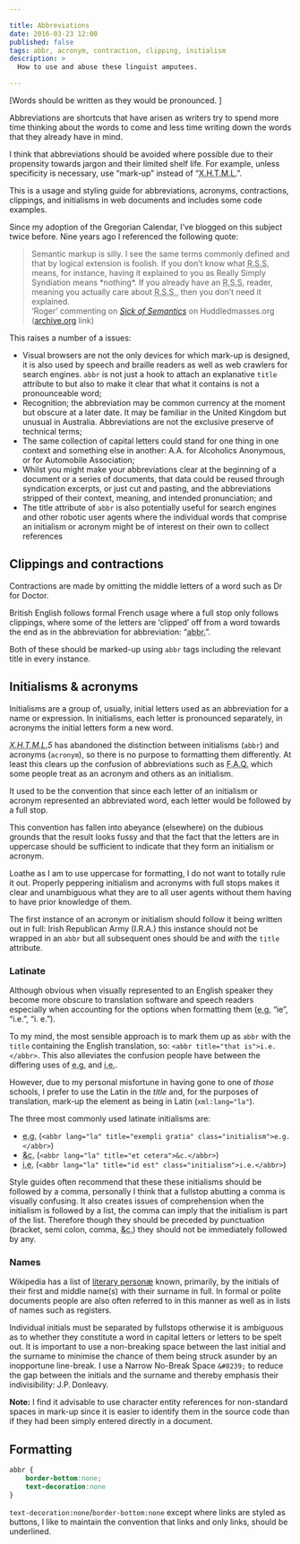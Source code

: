 ```yaml
---

title: Abbreviations
date: 2016-03-23 12:00
published: false
tags: abbr, acronym, contraction, clipping, initialism
description: >
  How to use and abuse these linguist amputees.

---
```


[Words should be written as they would be pronounced. ]

Abbreviations are shortcuts that have arisen as writers try to spend more time thinking about the words to come and less time writing down the words that they already have in mind.

I think that abbreviations should be avoided where possible due to their propensity towards jargon and their limited shelf life. For example, unless specificity is necessary, use “mark-up” instead of “<abbr title="eXtensible Hypertext Mark-up Language" class="initialism">X.H.T.M.L.</abbr>”.

This is a usage and styling guide for abbreviations, acronyms, contractions, clippings, and initialisms in web documents and includes some code examples.

Since my adoption of the Gregorian Calendar, I’ve blogged on this subject twice before. Nine years ago I referenced the following quote:

<blockquote>Semantic markup is silly. I see the same terms commonly defined and that by logical extension is foolish. If you don’t know what <abbr title="Really Simply Syndiation" class="initialism">R.S.S.</abbr> means, for instance, having it explained to you as Really Simply Syndiation means *nothing*. If you already have an <abbr title="Really Simply Syndiation" class="initialism">R.S.S.</abbr> reader, meaning you actually care about <abbr title="Really Simply Syndiation" class="initialism">R.S.S.</abbr>, then you don’t need it explained.
<footer>‘Roger’ commenting on <cite><a href="http://web.archive.org/web/20060326005449/http://www.huddledmasses.org/2004/10/27/sick-of-semantics/">Sick of Semantics</a></cite> on Huddledmasses.org (<a href="https://archive.org">archive.org</a> link)</footer>
</blockquote>

This raises a number of a issues:

* Visual browsers are not the only devices for which mark-up is designed, it is also used by speech and braille readers as well as web crawlers for search engines. `abbr` is not just a hook to attach an explanative `title` attribute to but also to make it clear that what it contains is not a pronounceable word;
* Recognition; the abbreviation may be common currency at the moment but obscure at a later date. It may be familiar in the United Kingdom but unusual in Australia. Abbreviations are not the exclusive preserve of technical terms;
* The same collection of capital letters could stand for one thing in one context and something else in another: A.A. for Alcoholics Anonymous, or for Automobile Association;
* Whilst you might make your abbreviations clear at the beginning of a document or a series of documents, that data could be reused through syndication excerpts, or just cut and pasting, and the abbreviations stripped of their context, meaning, and intended pronunciation; and
* The title attribute of `abbr` is also potentially useful for search engines and other robotic user agents where the individual words that comprise an initialism or acronym might be of interest on their own to collect references

## Clippings and contractions

Contractions are made by omitting the middle letters of a word such as Dr for Doctor.

British English follows formal French usage where a full stop only follows clippings, where some of the letters are ‘clipped’ off from a word towards the end as in the abbreviation for abbreviation: “<abbr title="abbreviation">abbr.</abbr>”.

Both of these should be marked-up using `abbr` tags including the relevant title in every instance.

## Initialisms &amp; acronyms

Initialisms are a group of, usually, initial letters used as an abbreviation for a name or expression. In initialisms, each letter is pronounced separately, in acronyms the initial letters form a new word.

<cite><abbr title="eXtensible Hypertext Mark-up Language" class="initialism">X.H.T.M.L.</abbr>5</cite> has abandoned the distinction between initialisms (`abbr`) and acronyms (`acronym`), so there is no purpose to formatting them differently. At least this clears up the confusion of abbreviations such as <abbr title="Frequently Asked Questions" class="initialism">F.A.Q.</abbr> which some people treat as an acronym and others as an initialism.

It used to be the convention that since each letter of an initialism or acronym represented an abbreviated word, each letter would be followed by a full stop.

This convention has fallen into abeyance (elsewhere) on the dubious grounds that the result looks fussy and that the fact that the letters are in uppercase should be sufficient to indicate that they form an initialism or acronym.

Loathe as I am to use uppercase for formatting, I do not want to totally rule it out. Properly peppering initialism and acronyms with full stops makes it clear and unambiguous what they are to all user agents without them having to have prior knowledge of them.

The first instance of an acronym or initialism should follow it being written out in full: Irish Republican Army (I.R.A.) this instance should not be wrapped in an `abbr` but all subsequent ones should be and *with* the `title` attribute.

### Latinate

Although obvious when visually represented to an English speaker they become more obscure to translation software and speech readers especially when accounting for the options when formatting them (<abbr lang="la" title="exempli gratia" class="initialism">e.g.</abbr> “ie”, “i.e.”, “i. e.”).

To my mind, the most sensible approach is to mark them up as `abbr` with the `title` containing the English translation, so: `<abbr title="that is">i.e.</abbr>`. This also alleviates the confusion people have between the differing uses of <abbr xml:lang="la" title="exempli gratia">e.g.</abbr> and <abbr xml:lang="la" title="id est">i.e.</abbr>.

However, due to my personal misfortune in having gone to one of *those* schools, I prefer to use the Latin in the *title* and, for the purposes of translation, mark-up the element as being in Latin (`xml:lang="la"`).

The three most commonly used latinate initialisms are:

* <abbr lang="la" title="exempli gratia" class="initialism">e.g.</abbr> (`<abbr lang="la" title="exempli gratia" class="initialism">e.g.</abbr>`)
* <abbr lang="la" title="et cetera">&amp;c.</abbr> (`<abbr lang="la" title="et cetera">&c.</abbr>`)
* <abbr lang="la" title="id est" class="initialism">i.e.</abbr> (`<abbr lang="la" title="id est" class="initialism">i.e.</abbr>`)

Style guides often recommend that these these initialisms should be followed by a comma, personally I think that a fullstop abutting a comma is visually confusing. It also creates issues of comprehension when the initialism is followed by a list, the comma can imply that the initialism is part of the list. Therefore though they should be preceded by punctuation (bracket, semi colon, comma, <abbr lang="la" title="et cetera">&amp;c.</abbr>) they should not be immediately followed by any.

### Names

Wikipedia has a list of [literary personæ](https://en.wikipedia.org/wiki/List_of_literary_initials) known, primarily, by the initials of their first and middle name(s) with their surname in full. In formal or polite documents people are also often referred to in this manner as well as in lists of names such as registers.

Individual initials must be separated by fullstops otherwise it is ambiguous as to whether they constitute a word in capital letters or letters to be spelt out. It is important to use a non-breaking space between the last initial and the surname to minimise the chance of them being struck asunder by an inopportune line-break. I use a Narrow No-Break Space `&#8239;` to reduce the gap between the initials and the surname and thereby emphasis their indivisibility: J.P. Donleavy.

**Note:** I find it advisable to use character entity references for non-standard spaces in mark-up since it is easier to identify them in the source code than if they had been simply entered directly in a document.

## Formatting

``` css
abbr {
	border-bottom:none;
	text-decoration:none
}
```

`text-decoration:none`/`border-bottom:none` except where links are styled as buttons, I like to maintain the convention that links and only links, should be underlined.